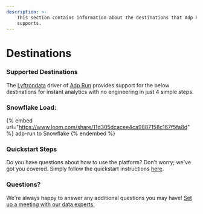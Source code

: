 ```yaml
---
description: >-
    This section contains information about the destinations that Adp Run
    supports.
---
```


# Destinations

### Supported Destinations

The [Lyftrondata](https://www.lyftrondata.com/) driver of [Adp Run](https://www.lyftrondata.com/integration/adp-run/) provides support for the below destinations for instant analytics with no engineering in just 4 simple steps.

### Snowflake Load:

{% embed url="https://www.loom.com/share/11d305dcacee4ca9887158c167f5fa8d" %}
adp-run to Snowflake
{% endembed %}

### Quickstart Steps

Do you have questions about how to use the platform? Don't worry; we've got you covered. Simply follow the quickstart instructions [here](../../../quickstart-steps.md).

### Questions? <a href="#questions" id="questions"></a>

We're always happy to answer any additional questions you may have! [Set up a meeting with our data experts.](https://www.lyftrondata.com/book-a-meeting/)
